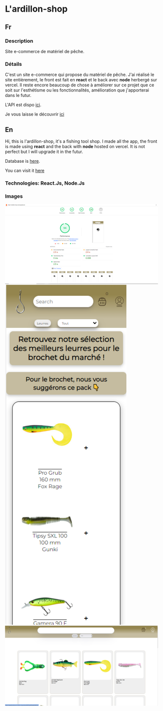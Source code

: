 # L'ardillon-shop

## Fr

### Description

Site e-commerce de matériel de pêche.

### Détails

C'est un site e-commerce qui propose du matériel de pêche. J'ai réalisé le site entièrement, le front est fait en **react** et le back avec **node** herbergé sur vercel.
Il reste encore beaucoup de chose à améliorer sur ce projet que ce soit sur l'esthétisme ou les fonctionnalités, amélioration que j'apporterai dans le futur.

L'API est dispo [ici](https://github.com/SebLau02/l-ardillon-shop-back).

Je vous laisse le découvrir [ici](https://l-ardillon-shop.vercel.app/leurres)

## En

Hi, this is l'ardillon-shop, it's a fishing tool shop. I made all the app, the front is made using **react** and the back with **node** hosted on vercel.
It is not perfect but I will upgrade it in the futur.

Database is [here](https://github.com/SebLau02/l-ardillon-shop-back).

You can visit it [here](https://l-ardillon-shop.vercel.app/leurres)

### Technologies: React.Js, Node.Js

### Images

<img src="illustration/illustration3.png" alt="lighthouse" width="800">
<img src="illustration/illustration2.png" alt="small screen" width="400">
<img src="illustration/shop1-3.png" alt="laptop" width="800">
